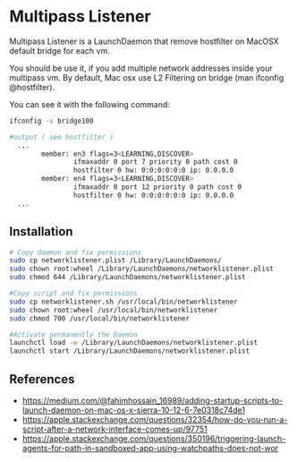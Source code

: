 
# Multipass Listener

Multipass Listener is a LaunchDaemon that remove hostfilter
on MacOSX default bridge for each vm.

You should be use it, if you add multiple network addresses
inside your multipass vm. By default, Mac osx use L2 Filtering
on bridge (man ifconfig @hostfilter).

You can see it with the following command:
```bash
ifconfig -v bridge100

#output ( see hostfilter )
  ...
        member: en3 flags=3<LEARNING,DISCOVER>
                ifmaxaddr 0 port 7 priority 0 path cost 0
                hostfilter 0 hw: 0:0:0:0:0:0 ip: 0.0.0.0
        member: en4 flags=3<LEARNING,DISCOVER>
                ifmaxaddr 0 port 12 priority 0 path cost 0
                hostfilter 0 hw: 0:0:0:0:0:0 ip: 0.0.0.0
  ...
```

## Installation

```bash
# Copy daemon and fix permissions
sudo cp networklistener.plist /Library/LaunchDaemons/
sudo chown root:wheel /Library/LaunchDaemons/networklistener.plist
sudo chmod 644 /Library/LaunchDaemons/networklistener.plist

#Copy script and fix permissions
sudo cp networklistener.sh /usr/local/bin/networklistener
sudo chown root:wheel /usr/local/bin/networklistener
sudo chmod 700 /usr/local/bin/networklistener

#Activate permanently the Daemon
launchctl load -w /Library/LaunchDaemons/networklistener.plist
launchctl start /Library/LaunchDaemons/networklistener.plist

```

## References

- https://medium.com/@fahimhossain_16989/adding-startup-scripts-to-launch-daemon-on-mac-os-x-sierra-10-12-6-7e0318c74de1
- https://apple.stackexchange.com/questions/32354/how-do-you-run-a-script-after-a-network-interface-comes-up/97751
- https://apple.stackexchange.com/questions/350196/triggering-launch-agents-for-path-in-sandboxed-app-using-watchpaths-does-not-wor
